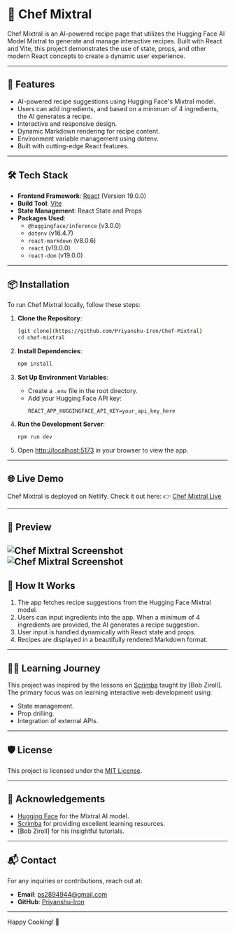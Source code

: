 # 🍳 Chef Mixtral

Chef Mixtral is an AI-powered recipe page that utilizes the Hugging Face AI Model Mixtral to generate and manage interactive recipes. Built with React and Vite, this project demonstrates the use of state, props, and other modern React concepts to create a dynamic user experience.

---

## 🚀 Features

- AI-powered recipe suggestions using Hugging Face's Mixtral model.
- Users can add ingredients, and based on a minimum of 4 ingredients, the AI generates a recipe.
- Interactive and responsive design.
- Dynamic Markdown rendering for recipe content.
- Environment variable management using dotenv.
- Built with cutting-edge React features.

---

## 🛠️ Tech Stack

- **Frontend Framework**: [React](https://reactjs.org/) (Version 19.0.0)
- **Build Tool**: [Vite](https://vitejs.dev/)
- **State Management**: React State and Props
- **Packages Used**:
  - `@huggingface/inference` (v3.0.0)
  - `dotenv` (v16.4.7)
  - `react-markdown` (v8.0.6)
  - `react` (v19.0.0)
  - `react-dom` (v19.0.0)

---

## 📦 Installation

To run Chef Mixtral locally, follow these steps:

1. **Clone the Repository**:
   ```bash
   [git clone](https://github.com/Priyanshu-Iron/Chef-Mixtral)
   cd chef-mixtral
   ```

2. **Install Dependencies**:
   ```bash
   npm install
   ```

3. **Set Up Environment Variables**:
   - Create a `.env` file in the root directory.
   - Add your Hugging Face API key:
     ```env
     REACT_APP_HUGGINGFACE_API_KEY=your_api_key_here
     ```

4. **Run the Development Server**:
   ```bash
   npm run dev
   ```

5. Open [http://localhost:5173](http://localhost:5173) in your browser to view the app.

---

## 🌐 Live Demo

Chef Mixtral is deployed on Netlify. Check it out here:
👉 [Chef Mixtral Live](https://chef-mixtral.netlify.app/)

---

## 📸 Preview

![Chef Mixtral Screenshot](https://res.cloudinary.com/dkslm53fp/image/upload/v1737700088/Screenshot_2025-01-24_at_11.54.39_AM_czdtjj.png)
![Chef Mixtral Screenshot](https://res.cloudinary.com/dkslm53fp/image/upload/v1737700088/Screenshot_2025-01-24_at_11.55.05_AM_qp5bqg.png)
---

## 🤖 How It Works

1. The app fetches recipe suggestions from the Hugging Face Mixtral model.
2. Users can input ingredients into the app. When a minimum of 4 ingredients are provided, the AI generates a recipe suggestion.
3. User input is handled dynamically with React state and props.
4. Recipes are displayed in a beautifully rendered Markdown format.

---

## 👨‍🏫 Learning Journey

This project was inspired by the lessons on [Scrimba](https://scrimba.com/) taught by [Bob Ziroll]. The primary focus was on learning interactive web development using:
- State management.
- Prop drilling.
- Integration of external APIs.

---

## 🛡️ License

This project is licensed under the [MIT License](LICENSE).

---

## 🙌 Acknowledgements

- [Hugging Face](https://huggingface.co/) for the Mixtral AI model.
- [Scrimba](https://scrimba.com/) for providing excellent learning resources.
- [Bob Ziroll] for his insightful tutorials.

---

## 📬 Contact

For any inquiries or contributions, reach out at:
- **Email**: ps2894944@gmail.com
- **GitHub**: [Priyanshu-Iron](https://github.com/Priyanshu-Iron)

---

Happy Cooking! 🍲
